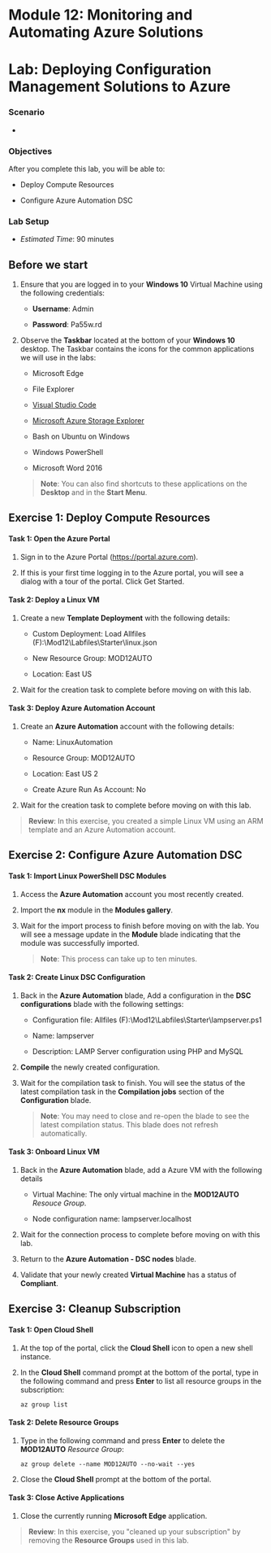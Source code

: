 # Module 12: Monitoring and Automating Azure Solutions

# Lab: Deploying Configuration Management Solutions to Azure

### Scenario

-

### Objectives

After you complete this lab, you will be able to:

- Deploy Compute Resources

- Configure Azure Automation DSC

### Lab Setup

- *Estimated Time*: 90 minutes

## Before we start

1. Ensure that you are logged in to your **Windows 10** Virtual Machine using the following credentials:

    - **Username**: Admin

    - **Password**: Pa55w.rd

1. Observe the **Taskbar** located at the bottom of your **Windows 10** desktop. The Taskbar contains the icons for the common applications we will use in the labs:

    - Microsoft Edge

    - File Explorer

    - [Visual Studio Code](https://code.visualstudio.com/)

    - [Microsoft Azure Storage Explorer](https://azure.microsoft.com/features/storage-explorer/)

    - Bash on Ubuntu on Windows

    - Windows PowerShell

    - Microsoft Word 2016

    > **Note**: You can also find shortcuts to these applications on the **Desktop** and in the **Start Menu**.

## Exercise 1: Deploy Compute Resources

#### Task 1: Open the Azure Portal

1. Sign in to the Azure Portal (https://portal.azure.com).

1. If this is your first time logging in to the Azure portal, you will see a dialog with a tour of the portal. Click Get Started.

#### Task 2: Deploy a Linux VM

1. Create a new **Template Deployment** with the following details:

    - Custom Deployment: Load Allfiles (F):\\Mod12\\Labfiles\\Starter\\linux.json

    - New Resource Group: MOD12AUTO

    - Location: East US

1. Wait for the creation task to complete before moving on with this lab.

#### Task 3: Deploy Azure Automation Account

1. Create an **Azure Automation** account with the following details:

    - Name: LinuxAutomation

    - Resource Group: MOD12AUTO

    - Location: East US 2

    - Create Azure Run As Account: No

1. Wait for the creation task to complete before moving on with this lab.

> **Review**: In this exercise, you created a simple Linux VM using an ARM template and an Azure Automation account.

## Exercise 2: Configure Azure Automation DSC

#### Task 1: Import Linux PowerShell DSC Modules

1. Access the **Azure Automation** account you most recently created.

1. Import the **nx** module in the **Modules gallery**.

1. Wait for the import process to finish before moving on with the lab. You will see a message update in the **Module** blade indicating that the module was successfully imported.

    > **Note**: This process can take up to ten minutes.

#### Task 2: Create Linux DSC Configuration

1. Back in the **Azure Automation** blade, Add a configuration in the  **DSC configurations** blade with the following settings:

    - Configuration file: Allfiles (F):\\Mod12\\Labfiles\\Starter\\lampserver.ps1

    - Name: lampserver

    - Description: LAMP Server configuration using PHP and MySQL

1. **Compile** the newly created configuration.

1. Wait for the compilation task to finish. You will see the status of the latest compilation task in the **Compilation jobs** section of the **Configuration** blade.

    > **Note**: You may need to close and re-open the blade to see the latest compilation status. This blade does not refresh automatically.

#### Task 3: Onboard Linux VM

1. Back in the **Azure Automation** blade, add a Azure VM with the following details

    - Virtual Machine: The only virtual machine in the **MOD12AUTO** *Resouce Group*.

    - Node configuration name: lampserver.localhost

1. Wait for the connection process to complete before moving on with this lab.

1. Return to the **Azure Automation - DSC nodes** blade.

1. Validate that your newly created **Virtual Machine** has a status of **Compliant**.

## Exercise 3: Cleanup Subscription

#### Task 1: Open Cloud Shell

1. At the top of the portal, click the **Cloud Shell** icon to open a new shell instance.

1. In the **Cloud Shell** command prompt at the bottom of the portal, type in the following command and press **Enter** to list all resource groups in the subscription:

    ```
    az group list
    ```

#### Task 2: Delete Resource Groups

1. Type in the following command and press **Enter** to delete the **MOD12AUTO** *Resource Group*:

    ```
    az group delete --name MOD12AUTO --no-wait --yes
    ```

1. Close the **Cloud Shell** prompt at the bottom of the portal.

#### Task 3: Close Active Applications

1. Close the currently running **Microsoft Edge** application.

> **Review**: In this exercise, you "cleaned up your subscription" by removing the **Resource Groups** used in this lab.

